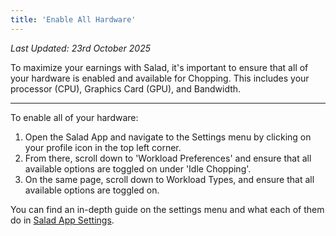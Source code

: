 ```yaml
---
title: 'Enable All Hardware'
---
```


_Last Updated: 23rd October 2025_

To maximize your earnings with Salad, it's important to ensure that all of your hardware is enabled and available for
Chopping. This includes your processor (CPU), Graphics Card (GPU), and Bandwidth.

---

To enable all of your hardware:

1. Open the Salad App and navigate to the Settings menu by clicking on your profile icon in the top left corner.
2. From there, scroll down to 'Workload Preferences' and ensure that all available options are toggled on under 'Idle
   Chopping'.
3. On the same page, scroll down to Workload Types, and ensure that all available options are toggled on.

You can find an in-depth guide on the settings menu and what each of them do in
[Salad App Settings](/docs/guides/using-salad/353-salad-app-settings).
